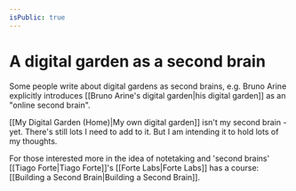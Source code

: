 ```yaml
---
isPublic: true
---
```


# A digital garden as a second brain

Some people write about digital gardens as second brains, e.g. Bruno Arine explicitly introduces [[Bruno Arine's digital garden|his digital garden]] as an "online second brain".

[[My Digital Garden (Home)|My own digital garden]] isn't my second brain - yet. There's still lots I need to add to it. But I am intending it to hold lots of my thoughts.

For those interested more in the idea of notetaking and 'second brains' [[Tiago Forte|Tiago Forte]]'s [[Forte Labs|Forte Labs]] has a course: [[Building a Second Brain|Building a Second Brain]].